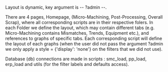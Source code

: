 Layout is dynamic, key argument is -- ?admin --.

There are 4 pages, Homepage, (Micro-Machining, Post-Processing, Overall Scrap), where all corresponding scripts are in their respective folers.
In each Folder we define the layout, which may contain different tabs (e.g. Micro-Machining contains Mismatches, Trends, Equipment etc.), and references to graphs of specific tabs.
Each corresponding script will define the layout of each graphs (when the user did not pass the argument ?admin we only apply a style = {'display': 'none'} on the filters that we did not use).

Database (db) connections are made in scripts : smc_load, pp_load, erp_load and utils (for the filter labels and defaults access).